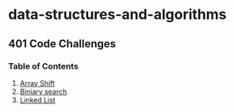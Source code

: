 # data-structures-and-algorithms

## 401 Code Challenges

### Table of Contents

1. [Array Shift](code401Challenges/readme/arrayShift.md)
2. [Biniary search](code401Challenges/readme/biniarySearch.md)
3. [Linked List](code401Challenges/readme/biniarySearch.md)
